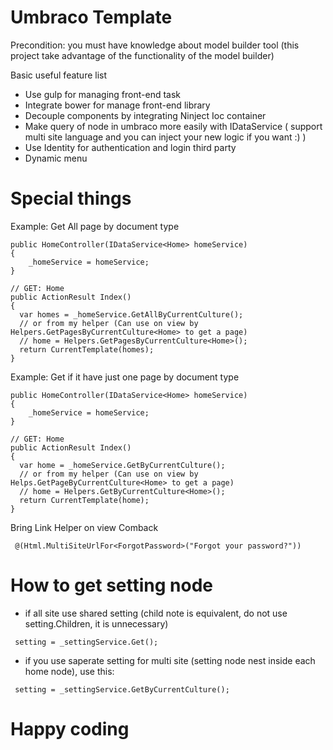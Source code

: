 # Umbraco Template
Precondition: you must have knowledge about model builder tool (this project take advantage of the functionality of the model builder)

Basic useful feature list 

 * Use gulp for managing front-end task
 * Integrate bower for manage front-end library
 * Decouple components by integrating Ninject Ioc container
 * Make query of node in umbraco more easily with IDataService ( support multi site language and you can inject your new logic if you want :) )
 * Use Identity for authentication and login third party
 * Dynamic menu

# Special things

Example: Get All page by document type

```
public HomeController(IDataService<Home> homeService)
{
	_homeService = homeService;
}

// GET: Home
public ActionResult Index()
{
  var homes = _homeService.GetAllByCurrentCulture();
  // or from my helper (Can use on view by Helpers.GetPagesByCurrentCulture<Home> to get a page)
  // home = Helpers.GetPagesByCurrentCulture<Home>();
  return CurrentTemplate(homes);
}
```

Example: Get if it have just one page by document type

```
public HomeController(IDataService<Home> homeService)
{
	_homeService = homeService;
}

// GET: Home
public ActionResult Index()
{
  var home = _homeService.GetByCurrentCulture();
  // or from my helper (Can use on view by Helps.GetPageByCurrentCulture<Home> to get a page)
  // home = Helpers.GetByCurrentCulture<Home>();
  return CurrentTemplate(home);
}
```
Bring Link Helper on view Comback
```
 @(Html.MultiSiteUrlFor<ForgotPassword>("Forgot your password?"))
```
# How to get setting node 
* if all site use shared setting (child note is equivalent, do not use setting.Children, it is unnecessary)
```
 setting = _settingService.Get();
```

* if you use saperate setting for multi site (setting node nest inside each home node), use this:
```
 setting = _settingService.GetByCurrentCulture();
```
# Happy coding

